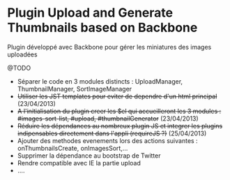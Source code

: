 Plugin Upload and Generate Thumbnails based on Backbone
==============================

Plugin développé avec Backbone pour gérer les miniatures des images uploadées

@TODO
- Séparer le code en 3 modules distincts : UploadManager, ThumbnailManager, SortImageManager
- <del>Utiliser les JST templates pour eviter de dependre d'un html principal</del> (23/04/2013)
- <del>A l'initialisation du plugin creer les $el qui accueilleront les 3 modules : #images-sort-list, #upload, #thumbnailGenerator</del> (23/04/2013)
- <del>Réduire les dépendances au nombreux plugin JS et integrer les plugins indipensables directement dans l'appli (requireJS ?)</del> (25/04/2013)
- Ajouter des methodes evenements lors des actions suivantes : onThumbnailsCreate, onImagesSort,...
- Supprimer la dépendance au bootstrap de Twitter
- Rendre compatible avec IE la partie upload
- ....